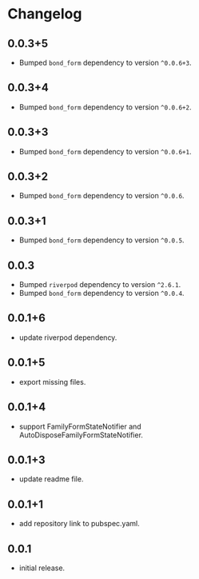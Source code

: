 # Changelog

## 0.0.3+5
- Bumped `bond_form` dependency to version `^0.0.6+3`.


## 0.0.3+4
- Bumped `bond_form` dependency to version `^0.0.6+2`.

## 0.0.3+3
- Bumped `bond_form` dependency to version `^0.0.6+1`.

## 0.0.3+2
- Bumped `bond_form` dependency to version `^0.0.6`.

## 0.0.3+1
- Bumped `bond_form` dependency to version `^0.0.5`.

## 0.0.3
- Bumped `riverpod` dependency to version `^2.6.1`.
- Bumped `bond_form` dependency to version `^0.0.4`.

## 0.0.1+6

* update riverpod dependency.

## 0.0.1+5

* export missing files.

## 0.0.1+4

* support FamilyFormStateNotifier and AutoDisposeFamilyFormStateNotifier.

## 0.0.1+3

* update readme file.

## 0.0.1+1

* add repository link to pubspec.yaml.

## 0.0.1

* initial release.